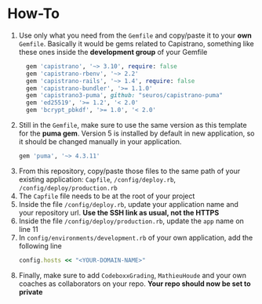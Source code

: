 # How-To

1. Use only what you need from the `Gemfile` and copy/paste it to your **own** `Gemfile`. Basically it would be gems related to Capistrano, something like these ones inside the **development group** of your Gemfile
   ```ruby
     gem 'capistrano', '~> 3.10', require: false
     gem 'capistrano-rbenv', '~> 2.2'
     gem 'capistrano-rails', '~> 1.4', require: false
     gem 'capistrano-bundler', '>= 1.1.0'
     gem 'capistrano3-puma', github: "seuros/capistrano-puma"
     gem 'ed25519', '>= 1.2', '< 2.0'
     gem 'bcrypt_pbkdf', '>= 1.0', '< 2.0'
   ```
2. Still in the `Gemfile`, make sure to use the same version as this template for the **puma gem**. Version 5 is installed by default in new application, so it should be changed manually in your application.
   ```ruby
   gem 'puma', '~> 4.3.11'
   ```
3. From this repository, copy/paste those files to the same path of your existing application: `Capfile`, `/config/deploy.rb`, `/config/deploy/production.rb`
4. The `Capfile` file needs to be at the root of your project
5. Inside the file `/config/deploy.rb`, update your application name and your repository url. **Use the SSH link as usual, not the HTTPS**
6. Inside the file `/config/deploy/production.rb`, update the `app` name on line 11
7. In `config/environments/development.rb` of your own application, add the following line
   ```ruby
   config.hosts << "<YOUR-DOMAIN-NAME>"
   ```
8. Finally, make sure to add `CodeboxxGrading`, `MathieuHoude` and your own coaches as collaborators on your repo. **Your repo should now be set to private**
